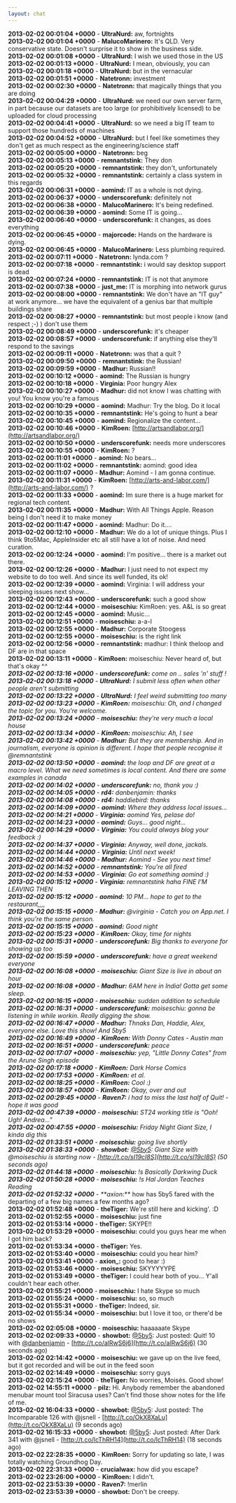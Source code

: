 ```yaml
---
layout: chat
---
```

**2013-02-02 00:01:04 +0000** - **UltraNurd:** aw, fortnights  
**2013-02-02 00:01:04 +0000** - **MalucoMarinero:** It&apos;s QLD. Very conservative state. Doesn&apos;t surprise it to show in the business side.  
**2013-02-02 00:01:08 +0000** - **UltraNurd:** I wish we used those in the US  
**2013-02-02 00:01:13 +0000** - **UltraNurd:** I mean, obviously, you can  
**2013-02-02 00:01:18 +0000** - **UltraNurd:** but in the vernacular  
**2013-02-02 00:01:51 +0000** - **Natetronn:** investment  
**2013-02-02 00:02:30 +0000** - **Natetronn:** that magically things that you are doing  
**2013-02-02 00:04:29 +0000** - **UltraNurd:** we need our own server farm, in part because our datasets are too large (or prohibitively licensed) to be uploaded for cloud processing  
**2013-02-02 00:04:41 +0000** - **UltraNurd:** so we need a big IT team to support those hundreds of machines  
**2013-02-02 00:04:52 +0000** - **UltraNurd:** but I feel like sometimes they don&apos;t get as much respect as the engineering/science staff  
**2013-02-02 00:05:00 +0000** - **Natetronn:** beg  
**2013-02-02 00:05:13 +0000** - **remnantstink:** They don  
**2013-02-02 00:05:20 +0000** - **remnantstink:** they don&apos;t, unfortunately  
**2013-02-02 00:05:32 +0000** - **remnantstink:** certainly a class system in this regards  
**2013-02-02 00:06:31 +0000** - **aomind:** IT as a whole is not dying.  
**2013-02-02 00:06:37 +0000** - **underscorefunk:** definitely not  
**2013-02-02 00:06:38 +0000** - **MalucoMarinero:** It&apos;s being redefined.  
**2013-02-02 00:06:39 +0000** - **aomind:** Some IT is going...  
**2013-02-02 00:06:40 +0000** - **underscorefunk:** it changes, as does everything  
**2013-02-02 00:06:45 +0000** - **majorcode:** Hands on the hardware is dying.  
**2013-02-02 00:06:45 +0000** - **MalucoMarinero:** Less plumbing required.  
**2013-02-02 00:07:11 +0000** - **Natetronn:** lynda.com ?  
**2013-02-02 00:07:18 +0000** - **remnantstink:** i would say desktop support is dead  
**2013-02-02 00:07:24 +0000** - **remnantstink:** IT is not that anymore  
**2013-02-02 00:07:38 +0000** - **just_me:** IT is morphing into network gurus  
**2013-02-02 00:08:00 +0000** - **remnantstink:** We don&apos;t have an "IT guy" at work anymore... we have the equivalent of a genius bar that multiple buildings share  
**2013-02-02 00:08:27 +0000** - **remnantstink:** but most people i know (and respect ;-) ) don&apos;t use them  
**2013-02-02 00:08:49 +0000** - **underscorefunk:** it&apos;s cheaper  
**2013-02-02 00:08:57 +0000** - **underscorefunk:** if anything else they&apos;ll respond to the savings  
**2013-02-02 00:09:11 +0000** - **Natetronn:** was that a quit ?  
**2013-02-02 00:09:50 +0000** - **remnantstink:** the Russian!  
**2013-02-02 00:09:59 +0000** - **Madhur:** Russian!!  
**2013-02-02 00:10:12 +0000** - **aomind:** The Russian is hungry  
**2013-02-02 00:10:18 +0000** - **Virginia:** Poor hungry Alex  
**2013-02-02 00:10:27 +0000** - **Madhur:** did not know I was chatting with you! You know you&apos;re a famous  
**2013-02-02 00:10:29 +0000** - **aomind:** Madhur: Try the blog. Do it local  
**2013-02-02 00:10:35 +0000** - **remnantstink:** He&apos;s going to hunt a bear  
**2013-02-02 00:10:45 +0000** - **aomind:** Regionalize the content...  
**2013-02-02 00:10:46 +0000** - **KimRoen:** [http://artsandlabor.org/](http://artsandlabor.org/)  
**2013-02-02 00:10:50 +0000** - **underscorefunk:** needs more underscores  
**2013-02-02 00:10:55 +0000** - **KimRoen:** ?  
**2013-02-02 00:11:01 +0000** - **aomind:** No bears...  
**2013-02-02 00:11:02 +0000** - **remnantstink:** aomind: good idea  
**2013-02-02 00:11:07 +0000** - **Madhur:** Aomind - I am gonna continue.  
**2013-02-02 00:11:31 +0000** - **KimRoen:** [http://arts-and-labor.com/](http://arts-and-labor.com/) ?  
**2013-02-02 00:11:33 +0000** - **aomind:** Im sure there is a huge market for regional tech content.  
**2013-02-02 00:11:35 +0000** - **Madhur:** With All Things Apple. Reason being I don&apos;t need it to make money  
**2013-02-02 00:11:47 +0000** - **aomind:** Madhur: Do it....  
**2013-02-02 00:12:10 +0000** - **Madhur:** We do a lot of unique things. Plus I think 9to5Mac, AppleInsider etc all still have a lot of noise. And need curation.  
**2013-02-02 00:12:24 +0000** - **aomind:** I&apos;m positive... there is a market out there.  
**2013-02-02 00:12:26 +0000** - **Madhur:** I just need to not expect my website to do too well. And since its well funded, its ok!  
**2013-02-02 00:12:39 +0000** - **aomind:** Virginia: I will address your sleeping issues next show...  
**2013-02-02 00:12:43 +0000** - **underscorefunk:** such a good show  
**2013-02-02 00:12:44 +0000** - **moiseschiu:** KimRoen: yes. A&L is so great  
**2013-02-02 00:12:45 +0000** - **aomind:** Music...  
**2013-02-02 00:12:51 +0000** - **moiseschiu:** a-a-l  
**2013-02-02 00:12:55 +0000** - **Madhur:** Corporate Stoogess  
**2013-02-02 00:12:55 +0000** - **moiseschiu:** is the right link  
**2013-02-02 00:12:56 +0000** - **remnantstink:** madhur: I think theloop and DF are in that space  
**2013-02-02 00:13:11 +0000** - **KimRoen:** moiseschiu: Never heard of, but that&apos;s okay ^_^  
**2013-02-02 00:13:16 +0000** - **underscorefunk:** come on .. sales &apos;n&apos; stuff !  
**2013-02-02 00:13:18 +0000** - **UltraNurd:** I submit less often when other people aren&apos;t submitting  
**2013-02-02 00:13:22 +0000** - **UltraNurd:** I feel weird submitting too many  
**2013-02-02 00:13:23 +0000** - **KimRoen:** moiseschiu: Oh, and I changed the topic for you. You&apos;re welcome.  
**2013-02-02 00:13:24 +0000** - **moiseschiu:** they&apos;re very much a local house  
**2013-02-02 00:13:34 +0000** - **KimRoen:** moiseschiu: Ah, I see  
**2013-02-02 00:13:42 +0000** - **Madhur:** But they are membership. And in journalism, everyone is opinion is different. I hope that people recognise it @remnantstink  
**2013-02-02 00:13:50 +0000** - **aomind:** the loop and DF are great at a macro level. What we need sometimes is local content. And there are some examples in canada  
**2013-02-02 00:14:02 +0000** - **underscorefunk:** no, thank you :)  
**2013-02-02 00:14:05 +0000** - **rd4:** danbenjamin: thanks  
**2013-02-02 00:14:08 +0000** - **rd4:** haddiebird: thanks  
**2013-02-02 00:14:09 +0000** - **aomind:** Where they address local issues...  
**2013-02-02 00:14:21 +0000** - **Virginia:** aomind Yes, pelase do!  
**2013-02-02 00:14:23 +0000** - **aomind:** Guys... good night...  
**2013-02-02 00:14:29 +0000** - **Virginia:** You could always blog your feedback :)  
**2013-02-02 00:14:37 +0000** - **Virginia:** Anyway, well done, jackals.  
**2013-02-02 00:14:44 +0000** - **Virginia:** Until next week!  
**2013-02-02 00:14:46 +0000** - **Madhur:** Aomind - See you next time!  
**2013-02-02 00:14:52 +0000** - **remnantstink:** You&apos;re all fired  
**2013-02-02 00:14:53 +0000** - **Virginia:** Go eat something aomind :)  
**2013-02-02 00:15:12 +0000** - **Virginia:** remnantstink haha FINE I&apos;M LEAVING THEN  
**2013-02-02 00:15:12 +0000** - **aomind:** 10 PM... hope to get to the restaurant,,,,  
**2013-02-02 00:15:15 +0000** - **Madhur:** @virginia - Catch you on App.net. I think you&apos;re the same person.  
**2013-02-02 00:15:15 +0000** - **aomind:** Good night  
**2013-02-02 00:15:23 +0000** - **KimRoen:** Okay, time for nights  
**2013-02-02 00:15:31 +0000** - **underscorefunk:** Big thanks to everyone for showing up too  
**2013-02-02 00:15:59 +0000** - **underscorefunk:** have a great weekend everyone  
**2013-02-02 00:16:08 +0000** - **moiseschiu:** Giant Size is live in about an hour  
**2013-02-02 00:16:08 +0000** - **Madhur:** 6AM here in India! Gotta get some sleep.  
**2013-02-02 00:16:15 +0000** - **moiseschiu:** sudden addition to schedule  
**2013-02-02 00:16:31 +0000** - **underscorefunk:** moiseschiu: gonna be listening in while workin. Really digging the show.  
**2013-02-02 00:16:47 +0000** - **Madhur:** Thnaks Dan, Haddie, Alex, everyone else. Love this show! And 5by5  
**2013-02-02 00:16:49 +0000** - **KimRoen:** With Donny Cates - Austin man  
**2013-02-02 00:16:51 +0000** - **underscorefunk:** peace  
**2013-02-02 00:17:07 +0000** - **moiseschiu:** yep, "Little Donny Cates" from the Arune Singh episode  
**2013-02-02 00:17:18 +0000** - **KimRoen:** Dark Horse Comics  
**2013-02-02 00:17:53 +0000** - **KimRoen:** et al.  
**2013-02-02 00:18:25 +0000** - **KimRoen:** Cool :)  
**2013-02-02 00:18:57 +0000** - **KimRoen:** Okay, over and out  
**2013-02-02 00:29:45 +0000** - **Raven7:** i had to miss the last half of Quit! - hope it was good  
**2013-02-02 00:47:39 +0000** - **moiseschiu:** ST24 working title is "Ooh! Ugh! Andrea..."  
**2013-02-02 00:47:55 +0000** - **moiseschiu:** Friday Night Giant Size, I kinda dig this  
**2013-02-02 01:33:51 +0000** - **moiseschiu:** going live shortly  
**2013-02-02 01:38:33 +0000** - **showbot:** [@5by5](http://twitter.com/5by5): Giant Size with @moiseschiu is starting now - [http://t.co/sI19cI8S](http://t.co/sI19cI8S) (50 seconds ago)  
**2013-02-02 01:44:18 +0000** - **moiseschiu:** !s Basically Darkwing Duck  
**2013-02-02 01:50:28 +0000** - **moiseschiu:** !s Hal Jordan Teaches Reading  
**2013-02-02 01:52:32 +0000** - **axion_:** how has 5by5 fared with the departing of a few big names a few months ago?  
**2013-02-02 01:52:48 +0000** - **theTiger:** We&apos;re still here and kicking&apos;. :D  
**2013-02-02 01:52:55 +0000** - **moiseschiu:** just fine  
**2013-02-02 01:53:14 +0000** - **theTiger:** SKYPE!!  
**2013-02-02 01:53:29 +0000** - **moiseschiu:** could you guys hear me when I got him back?  
**2013-02-02 01:53:34 +0000** - **theTiger:** Yes.  
**2013-02-02 01:53:40 +0000** - **moiseschiu:** could you hear him?  
**2013-02-02 01:53:41 +0000** - **axion_:** good to hear :)  
**2013-02-02 01:53:46 +0000** - **moiseschiu:** SKYYYYYPE  
**2013-02-02 01:53:49 +0000** - **theTiger:** I could hear both of you... Y&apos;all couldn&apos;t hear each other.  
**2013-02-02 01:55:21 +0000** - **moiseschiu:** I hate Skype so much  
**2013-02-02 01:55:24 +0000** - **moiseschiu:** so, so much  
**2013-02-02 01:55:31 +0000** - **theTiger:** Indeed, sir.  
**2013-02-02 01:55:34 +0000** - **moiseschiu:** but I love it too, or there&apos;d be no shows  
**2013-02-02 02:05:08 +0000** - **moiseschiu:** haaaaaate Skype  
**2013-02-02 02:09:33 +0000** - **showbot:** [@5by5](http://twitter.com/5by5): Just posted: Quit! 10 with [@danbenjamin](http://twitter.com/danbenjamin) - [http://t.co/alRwS6j6](http://t.co/alRwS6j6) (30 seconds ago)  
**2013-02-02 02:14:42 +0000** - **moiseschiu:** we gave up on the live feed, but it got recorded and will be out in the feed soon  
**2013-02-02 02:14:49 +0000** - **moiseschiu:** sorry guys  
**2013-02-02 02:15:24 +0000** - **theTiger:** No worries, Mois&eacute;s. Good show!  
**2013-02-02 14:55:11 +0000** - **pilz:** Hi. Anybody remember the abandoned menubar mount tool Siracusa uses? Can&apos;t find those show notes for the life of me.  
**2013-02-02 16:04:33 +0000** - **showbot:** [@5by5](http://twitter.com/5by5): Just posted: The Incomparable 126 with @jsnell - [http://t.co/OkX8XaLu](http://t.co/OkX8XaLu) (9 seconds ago)  
**2013-02-02 16:15:33 +0000** - **showbot:** [@5by5](http://twitter.com/5by5): Just posted: After Dark 341 with @jsnell - [http://t.co/lcThRH14](http://t.co/lcThRH14) (18 seconds ago)  
**2013-02-02 22:28:35 +0000** - **KimRoen:** Sorry for updating so late, I was totally watching Groundhog Day.  
**2013-02-02 22:31:33 +0000** - **crucialwax:** how did you escape?  
**2013-02-02 23:26:00 +0000** - **KimRoen:** I didn&apos;t.  
**2013-02-02 23:53:39 +0000** - **Raven7:** !merlin  
**2013-02-02 23:53:39 +0000** - **showbot:** Don&apos;t be creepy.  
